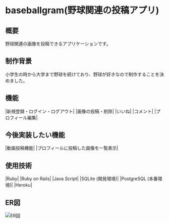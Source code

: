 # baseballgram(野球関連の投稿アプリ)

## 概要
野球関連の画像を投稿できるアプリケーションです。

## 制作背景
小学生の時から大学まで野球を続けており、野球が好きなので制作することを決めました。

## 機能
|新規登録・ログイン・ログアウト|
|画像の投稿・削除|
|いいね|
|コメント|
|プロフィール編集|

## 今後実装したい機能
|動画投稿機能|
|プロフィールに投稿した画像を一覧表示|

## 使用技術
|Ruby|
|Ruby on Rails|
|Java Script|
|SQLite (開発環境)|
|PostgreSQL (本番環境)|
|Heroku|

## ER図
![ER図](https://user-images.githubusercontent.com/52589647/64667371-8f8ad700-d494-11e9-846d-956a7712d7c7.png)
